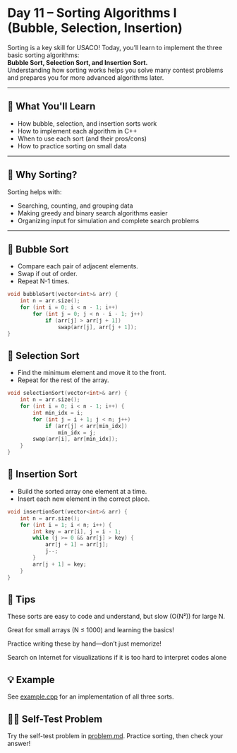 # Day 11 – Sorting Algorithms I (Bubble, Selection, Insertion)

Sorting is a key skill for USACO! Today, you’ll learn to implement the three basic sorting algorithms:  
**Bubble Sort, Selection Sort, and Insertion Sort.**  
Understanding how sorting works helps you solve many contest problems and prepares you for more advanced algorithms later.

---

## 📌 What You'll Learn

- How bubble, selection, and insertion sorts work
- How to implement each algorithm in C++
- When to use each sort (and their pros/cons)
- How to practice sorting on small data

---

## 🔢 Why Sorting?

Sorting helps with:
- Searching, counting, and grouping data
- Making greedy and binary search algorithms easier
- Organizing input for simulation and complete search problems

---

## 📝 Bubble Sort

- Compare each pair of adjacent elements.
- Swap if out of order.
- Repeat N-1 times.

```cpp
void bubbleSort(vector<int>& arr) {
    int n = arr.size();
    for (int i = 0; i < n - 1; i++)
        for (int j = 0; j < n - i - 1; j++)
            if (arr[j] > arr[j + 1])
                swap(arr[j], arr[j + 1]);
}
```
## 📝 Selection Sort
- Find the minimum element and move it to the front.
- Repeat for the rest of the array.

```cpp
void selectionSort(vector<int>& arr) {
    int n = arr.size();
    for (int i = 0; i < n - 1; i++) {
        int min_idx = i;
        for (int j = i + 1; j < n; j++)
            if (arr[j] < arr[min_idx])
                min_idx = j;
        swap(arr[i], arr[min_idx]);
    }
}
```

## 📝 Insertion Sort
 - Build the sorted array one element at a time.
 - Insert each new element in the correct place.

```cpp
void insertionSort(vector<int>& arr) {
    int n = arr.size();
    for (int i = 1; i < n; i++) {
        int key = arr[i], j = i - 1;
        while (j >= 0 && arr[j] > key) {
            arr[j + 1] = arr[j];
            j--;
        }
        arr[j + 1] = key;
    }
}
```

## 📝 Tips
These sorts are easy to code and understand, but slow (O(N²)) for large N.

Great for small arrays (N ≤ 1000) and learning the basics!

Practice writing these by hand—don’t just memorize!

Search on Internet for visualizations if it is too hard to interpret codes alone

## 💡 Example
See [example.cpp](./example.cpp) for an implementation of all three sorts.

## 🏋️‍♂️ Self-Test Problem
Try the self-test problem in [problem.md](./problem.md).
Practice sorting, then check your answer!

